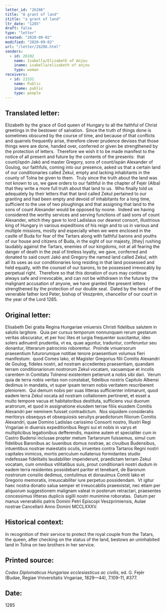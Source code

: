 ```yaml
---
letter_id: "26286"
title: "A grant of land"
ititle: "a grant of land"
ltr_date: "1285"
draft: false
type: "letter"
created: "2020-09-02"
modified: "2020-09-02"
url: "/letter/26286.html"
senders:
  - id: 26192
    name: Isabella/Elizabeth of Anjou
    iname: isabella/elizabeth of anjou
    type: woman
receivers:
  - id: 21531
    name: Public
    iname: public
    type: people
---
```

<h2> Translated letter:</h2><p>Elizabeth by the grace of God queen of Hungary to all the faithful of Christ greetings in the bestower of salvation.&nbsp; Since the truth of things done is sometimes obscured by the course of time, and because of that conflicts and quarrels frequently arise, therefore clever prudence devises that those things were are done, handed over, conferred or given be strengthened by the protection of letters.&nbsp; Therefore we wish it to be made manifest to the notice of all present and future by the contents of the presents:&nbsp; that count<i>/ispán</i> Jakó and master Gregory, sons of count/ispán Alexander of Goulog, our faithfuls, coming into our presence, asked us that a certain land of our conditionaries called Zekul, empty and lacking inhabitants in the county of Tolna be given to them.&nbsp; Truly since the truth about the land was not known to us, we gave orders to our faithful in the chapter of Fejér (Alba) that they write a more full truth about that land to us.&nbsp; Who finally told us adequately by their letters that that land called Zekul pertained to our granting and had been empty and devoid of inhabitants for a long time, sufficient to the use of two ploughings and that assigning that land to the sons of count Alexander would be opposed by noone.&nbsp; Indeed we having considered the worthy services and serving functions of said sons of count Alexander, which they gave to lord Ladislaus our dearest consort, illustrious king of Hungary in various expeditions of his reign and to us in various and multiple missions, mostly and especially when we were enclosed in the castle of Buda for fear of the Tartars along with faithful barons and youths of our house and citizens of Buda, in the sight of our majesty, [they] rushing laudably against the Tartars, enemies of our kingdoms, not at all fearing the danger of death in the zeal of tireless loyalty, we gave, conferred and donated to said count Jakó and Gregory the named land called Zekul, with all its uses as our conditionaries long residing in that land possessed and held equally, with the counsel of our barons, to be possessed irrevocably by perpetual right.&nbsp; Therefore so that this donation of ours may continue always safe and irrevocable, and can not be withdrawn in the future by the malignant accusation of anyone, we have granted the present letters strengthened by the protection of our double seal.&nbsp; Dated by the hand of the venerable father lord Peter, bishop of Veszprém, chancellor of our court in the year of the Lord 1285.</p><h2 class="mt-4"> Original letter:</h2><p>Elisabeth Dei gratia Regina Hungariae vniuersis Christi fidelibus salutem in salutis largitore.&nbsp; Quia per cursus temporum nonnunquam rerum gestarum veritas obscuratur, et per hoc lites et iurgia frequenter suscitantur, ideo solers adinuenit prudentia, vt ea, quae aguntur, traduntur, conferuntur seu donantur, litterarum patrocinio roborentur.&nbsp; Proinde vniuersorum praesentium futurorumque notitiae tenore praesentium volumus fieri manifestum: &nbsp;quod Comes Iako, et Magister Gregorius filii Comitis Alexandri de Goulog, fideles nostri, ad nostram accedentes praesentiam, quandam terram conditionariorum nostrorum Zekul vocatam, vacuamque et incolis carentem in Comitatu Tolnensi existentem petierunt a nobis sibi dari.&nbsp; Verum quia de terra nobis veritas non constabat, fidelibus nostris Capitulo Albensi dedimus in mandatis, vt super ipsam terram nobis veritatem rescriberent pleniorem.&nbsp; Qui demum nobis per suas litteras sufficienter intimarunt, quod eadem terra Zekul vocata ad nostram collationem pertineret, et esset a multo tempore vacua et habitatoribus destituta, sufficiens vsui duorum aratrorum, et quod in assignatione eiusdem terrae filiis eiusdem Comitis Alexandri per neminem fuisset contradictum.&nbsp; Nos siquidem consideratis meritorys obsequys et obsequiosis seruitys praedictorum filiorum Comitis Alexandri, quae Domino Ladislao carissimo Consorti nostro, Illustri Regi Vngariae in diuersis expeditionibus Regni sui et nobis in varys et multiplicibus legationibus defferendis, maxime autem et specialiter cum in Castro Budensi inclusae propter metum Tartarorum fuissemus, simul cum fidelibus Baronibus ac Iuuenibus domus nostrae, ac civuibus Budensibus, intuentibus nostrae maiestatis oculis, irruentes contra Tartaros Regni nostri capitales inimicos, mortis periculum nullatenus formidantes studio indefessae fidelitatis laudabiliter impenderunt, praedictam terram Zekul vocatam, cum omnibus vtilitatibus suis, prout conditionarii nostri dudum in eadem terra residentes possidebant pariter et tenebant, de Baronum nostrorum consilio dedimus, contulimus et donauimus Comiti Iako et Gregorio memoratis, irreuocabiliter iure perpetuo possidendam.&nbsp; Vt igitur haec nostra donatio salua semper et irreuocabilis praeexistat, nec etiam per aliquorum suggestionem malignam valeat in posterum retractari, praesentes concessimus litteras duplicis sigilli nostri munimine roboratas.&nbsp; Datum per manus venerabilis patris Domini Petri Episcopi Veszprimiensis, Aulae nostrae Cancellarii Anno Domini MCCLXXXV.</p><h2 class="mt-4"> Historical context:</h2><p>In recognition of their service to protect the royal couple from the Tatars, the queen, after checking on the status of the land, bestows an uninhabited land in Tolna on two brothers in her service.</p><h2 class="mt-4"> Printed source:</h2><p><i>Codex Diplomaticus Hungariae ecclesiasticus ac civilis</i>, ed. G. Fejér (Budae, Regiae Vniversitatis Vngariae, 1829—44), 7.109-11, #377.</p><h2 class="mt-4"> Date:</h2>1285